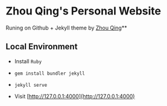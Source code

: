 # Zhou Qing's Personal Website

Runing on Github + Jekyll theme by [Zhou Qing](https://github.com/zhouqing86/zhouqing86.github.io)**

## Local Environment

- Install `Ruby`

- `gem install bundler jekyll`

- `jekyll serve`

- Visit [http://127.0.0.1:4000](http://127.0.0.1:4000)
